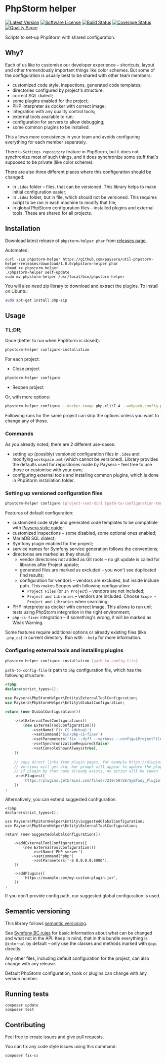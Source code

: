 # PhpStorm helper

[![Latest Version][ico-version]][link-releases]
[![Software License][ico-license]](LICENSE)
[![Build Status][ico-travis]][link-travis]
[![Coverage Status][ico-scrutinizer]][link-scrutinizer]
[![Quality Score][ico-code-quality]][link-code-quality]

Scripts to set-up PhpStorm with shared configuration.

## Why?

Each of us like to customise our developer experience – shortcuts, layout and other tremendously important things like
color schemes. But some of the configuration is usually best to be shared with other team members:
* customized code style, inspections, generated code templates;
* directories configured by project's structure;
* correct SQL dialect;
* some plugins enabled for the project;
* PHP interpreter as docker with correct image;
* integration with any quality control tools;
* external tools available to run;
* configuration for servers to allow debugging;
* some common plugins to be installed.

This allows more consistency in your team and avoids configuring everything for each member separately.

There is `Settings repository` feature in PhpStorm, but it does not synchronize most of such things, and it does
synchronize some stuff that's supposed to be private (like color scheme).

There are also three different places where this configuration should be changed:
* in `.idea` folder – files, that can be versioned. This library helps to make initial configuration easier;
* in `.idea` folder, but in file, which should not be versioned. This requires script to be ran in each machine
to modify that file;
* in global PhpStorm configuration files – installed plugins and external tools. These are shared for all projects.

## Installation

Download latest release of `phpstorm-helper.phar` from [releases page](https://github.com/paysera/util-phpstorm-releases/releases).

Automated:
```
curl -sLo phpstorm-helper https://github.com/paysera/util-phpstorm-helper/releases/download/1.0.0/phpstorm-helper.phar
chmod +x phpstorm-helper
./phpstorm-helper self-update
sudo mv phpstorm-helper /usr/local/bin/phpstorm-helper
```

You will also need zip library to download and extract the plugins. To install on Ubuntu:
```bash
sudo apt-get install php-zip
```

## Usage

### TL;DR;

Once (better to run when PhpStorm is closed):
```bash
phpstorm-helper configure-installation
```

For each project:
- Close project
```bash
phpstorm-helper configure
```
- Reopen project

Or, with more options:
```bash
phpstorm-helper configure --docker-image php-cli:7.4 --webpack-config-path config/webpack.js --server project-url-address.docker:80@/project-path-inside/container
```

Following runs for the same project can skip the options unless you want to change any of those.

### Commands

As you already noted, there are 2 different use-cases:
* setting up (possibly) versioned configuration files in `.idea` and modifying `workspace.xml` 
(which cannot be versioned). Library provides the defaults used for repositories made by Paysera – feel free 
to use those or customise with your own;
* configuring external tools and installing common plugins, which is done in PhpStorm installation folder.

### Setting up versioned configuration files

```bash
phpstorm-helper configure [project-root-dir] [path-to-configuration-template-structure]
```

Features of default configuration:
* customized code style and generated code templates to be compatible with
[Paysera style guide](https://github.com/paysera/php-style-guide);
* customized inspections – some disabled, some optional ones enabled;
* MariaDB SQL dialect;
* Symfony plugin enabled for the project;
* service names for Symfony service generation follows the conventions;
* directories are marked as they should:
  * vendor directories not added as Git roots – no git update is called for libraries after Project update;
  * generated files are marked as excluded – you won't see duplicated find results;
  * configuration for vendors – vendors are excluded, but inside include path. This makes Scopes with following
  configuration:
    * `Project Files` (or `In Project`) – vendors are not included;
    * `Project and Libraries` – vendors are included. Choose `Scope → Project and Libraries` when searching;
* PHP interpreter as docker with correct image. This allows to run unit tests using PhpStorm integration in the right
environment;
* `php-cs-fixer` integration – if something's wrong, it will be marked as Weak Warning.

Some features require additional options or already existing files (like `.php_cs`) in current directory.
Run with `--help` for more information.

### Configuring external tools and installing plugins

```bash
phpstorm-helper configure-installation [path-to-config-file]
```

`path-to-config-file` is path to `php` configuration file, which has the following structure:
```php
<?php
declare(strict_types=1);

use Paysera\PhpStormHelper\Entity\ExternalToolConfiguration;
use Paysera\PhpStormHelper\Entity\GlobalConfiguration;

return (new GlobalConfiguration())

    ->setExternalToolConfigurations([
        (new ExternalToolConfiguration())
            ->setName('Fix CS (debug)')
            ->setCommand('bin/php-cs-fixer')
            ->setParameters('fix --diff --verbose --config=$ProjectFileDir$/.php_cs --dry-run "$FilePath$"')
            ->setSynchronizationRequired(false)
            ->setConsoleShownAlways(true),
    ])
    
    // copy direct links from plugin pages, for example https://plugins.jetbrains.com/plugin/7219-symfony-plugin
    // versions will get old, but prompt will appear to update the plugin
    // if plugin by that name already exists, no action will be taken
    ->setPlugins([
        'https://plugins.jetbrains.com/files/7219/59728/Symfony_Plugin-0.17.171.zip',
    ])
;

```

Alternatively, you can extend suggested configuration:
```
<?php
declare(strict_types=1);

use Paysera\PhpStormHelper\Entity\SuggestedGlobalConfiguration;
use Paysera\PhpStormHelper\Entity\ExternalToolConfiguration;

return (new SuggestedGlobalConfiguration())

    ->addExternalToolConfigurations([
        (new ExternalToolConfiguration())
            ->setName('PHP server')
            ->setCommand('php')
            ->setParameters('-S 0.0.0.0:8080'),
    ])
    
    ->addPlugins([
        'https://example.com/my-custom-plugin.jar',
    ])
;
```

If you don't provide config path, our suggested global configuration is used.

## Semantic versioning

This library follows [semantic versioning](http://semver.org/spec/v2.0.0.html).

See [Symfony BC rules](https://symfony.com/doc/current/contributing/code/bc.html) for basic information
about what can be changed and what not in the API. Keep in mind, that in this bundle everything is
`@internal` by default – only use the classes and methods marked with `@api` directly.

Any other files, including default configuration for the project, can also change with any release.

Default PhpStorm configuration, tools or plugins can change with any version number.

## Running tests

```
composer update
composer test
```

## Contributing

Feel free to create issues and give pull requests.

You can fix any code style issues using this command:
```
composer fix-cs
```

[ico-version]: https://img.shields.io/github/v/release/paysera/util-phpstorm-helper?style=flat-square
[ico-license]: https://img.shields.io/badge/license-MIT-brightgreen.svg?style=flat-square
[ico-travis]: https://img.shields.io/travis/paysera/util-phpstorm-helper/master.svg?style=flat-square
[ico-scrutinizer]: https://img.shields.io/scrutinizer/coverage/g/paysera/util-phpstorm-helper.svg?style=flat-square
[ico-code-quality]: https://img.shields.io/scrutinizer/g/paysera/util-phpstorm-helper.svg?style=flat-square

[link-releases]: https://github.com/paysera/util-phpstorm-helper/releases
[link-travis]: https://travis-ci.org/paysera/util-phpstorm-helper
[link-scrutinizer]: https://scrutinizer-ci.com/g/paysera/util-phpstorm-helper/code-structure
[link-code-quality]: https://scrutinizer-ci.com/g/paysera/util-phpstorm-helper
